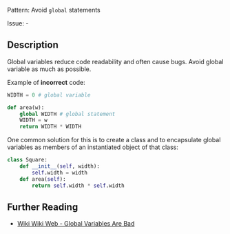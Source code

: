 Pattern: Avoid `global` statements

Issue: -

## Description

Global variables reduce code readability and often cause bugs. Avoid global variable as much as possible. 


Example of **incorrect** code:
```python
WIDTH = 0 # global variable

def area(w):
    global WIDTH # global statement
    WIDTH = w
    return WIDTH * WIDTH
```

One common solution for this is to create a class and to encapsulate global variables as members of an instantiated object of that class:


```python
class Square:
    def __init__(self, width):
        self.width = width
    def area(self):
        return self.width * self.width
```

## Further Reading

* [Wiki Wiki Web - Global Variables Are Bad](http://wiki.c2.com/?GlobalVariablesAreBad)
